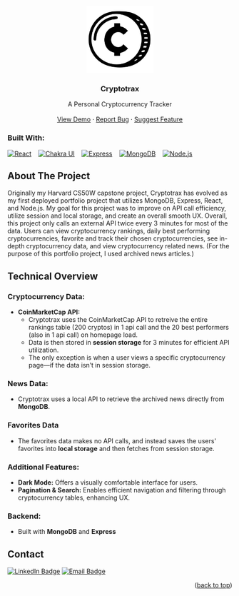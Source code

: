 <a id="readme-top"></a>

<!-- PROJECT LOGO -->
<div align="center">
  <a href="https://github.com/brandoncintron/cryptotrax_project">
    <img src="frontend/public/cryptotrax.png" alt="Logo" width="150" height="150">
  </a>

<h3 align="center">Cryptotrax</h3>

  <p align="center">
    A Personal Cryptocurrency Tracker
    <br />
    <br />
    <a href="https://cryptotrax.vercel.app/">View Demo</a>
    &middot;
    <a href="https://github.com/brandoncintron/cryptotrax_project/issues/new?labels=bug&template=bug-report---.md">Report Bug</a>
    &middot;
    <a href="https://github.com/brandoncintron/cryptotrax_project/issues/new?labels=enhancement&template=feature-request---.md">Suggest Feature</a>
  </p>
</div>

### Built With:

[![React][React.js]][React-url]&nbsp;&nbsp;&nbsp;&nbsp;[![Chakra UI][ChakraUI]][ChakraUI-url]&nbsp;&nbsp;&nbsp;&nbsp;[![Express][Express.js]][Express-url]&nbsp;&nbsp;&nbsp;&nbsp;[![MongoDB][MongoDB]][Mongo-url]&nbsp;&nbsp;&nbsp;&nbsp;[![Node.js][Node.js]][Node-url]

<!-- ABOUT THE PROJECT -->
## About The Project
Originally my Harvard CS50W capstone project, Cryptotrax has evolved as my first deployed portfolio project that utilizes MongoDB, Express, React, and Node.js. My goal for this project was to improve on API call efficiency, utilize session and local storage, and create an overall smooth UX. Overall, this project only calls an external API twice every 3 minutes for most of the data. Users can view cryptocurrency rankings, daily best performing cryptocurrencies, favorite and track their chosen cryptocurrencies, see in-depth cryptocurrency data, and view cryptocurrency related news. (For the purpose of this portfolio project, I used archived news articles.)

<!-- USAGE EXAMPLES -->
## Technical Overview

### **Cryptocurrency Data:**
- **CoinMarketCap API:**
  - Cryptotrax uses the CoinMarketCap API to retreive the entire rankings table (200 cryptos) in 1 api call and the 20 best performers (also in 1 api call) on homepage load.
  - Data is then stored in **session storage** for 3 minutes for efficient API utilization.
  - The only exception is when a user views a specific cryptocurrency page—if the data isn’t in session storage.

### **News Data:**
- Cryptotrax uses a local API to retrieve the archived news directly from **MongoDB**.

### **Favorites Data**
- The favorites data makes no API calls, and instead saves the users' favorites into **local storage** and then fetches from session storage.

### **Additional Features:**
- **Dark Mode:** Offers a visually comfortable interface for users.
- **Pagination & Search:** Enables efficient navigation and filtering through cryptocurrency tables, enhancing UX.

### **Backend:**
- Built with **MongoDB** and **Express**



<!-- CONTACT -->
## Contact

[![LinkedIn Badge](https://img.shields.io/badge/LinkedIn-Connect-blue?style=flat&logo=linkedin)](https://www.linkedin.com/in/brandon-cintron-99311a187/)  [![Email Badge](https://img.shields.io/badge/Email-Contact-blue?style=flat&logo=gmail)](mailto:your.bcintron19@yahoo.com)


<p align="right">(<a href="#readme-top">back to top</a>)</p>




<!-- MARKDOWN LINKS & IMAGES -->
<!-- https://www.markdownguide.org/basic-syntax/#reference-style-links -->
[contributors-shield]: https://img.shields.io/github/contributors/github_username/repo_name.svg?style=for-the-badge
[contributors-url]: https://github.com/github_username/repo_name/graphs/contributors
[forks-shield]: https://img.shields.io/github/forks/github_username/repo_name.svg?style=for-the-badge
[forks-url]: https://github.com/github_username/repo_name/network/members
[stars-shield]: https://img.shields.io/github/stars/github_username/repo_name.svg?style=for-the-badge
[stars-url]: https://github.com/github_username/repo_name/stargazers
[issues-shield]: https://img.shields.io/github/issues/github_username/repo_name.svg?style=for-the-badge
[issues-url]: https://github.com/github_username/repo_name/issues
[license-shield]: https://img.shields.io/github/license/github_username/repo_name.svg?style=for-the-badge
[license-url]: https://github.com/github_username/repo_name/blob/master/LICENSE.txt
[linkedin-shield]: https://img.shields.io/badge/-LinkedIn-black.svg?style=for-the-badge&logo=linkedin&colorB=555
[linkedin-url]: https://linkedin.com/in/linkedin_username
[product-screenshot]: images/screenshot.png
[Next.js]: https://img.shields.io/badge/next.js-000000?style=for-the-badge&logo=nextdotjs&logoColor=white
[Next-url]: https://nextjs.org/
[React.js]: https://img.shields.io/badge/React-20232A?style=for-the-badge&logo=react&logoColor=61DAFB
[React-url]: https://reactjs.org/
[Vue.js]: https://img.shields.io/badge/Vue.js-35495E?style=for-the-badge&logo=vuedotjs&logoColor=4FC08D
[Vue-url]: https://vuejs.org/
[Angular.io]: https://img.shields.io/badge/Angular-DD0031?style=for-the-badge&logo=angular&logoColor=white
[Angular-url]: https://angular.io/
[Svelte.dev]: https://img.shields.io/badge/Svelte-4A4A55?style=for-the-badge&logo=svelte&logoColor=FF3E00
[Svelte-url]: https://svelte.dev/
[Laravel.com]: https://img.shields.io/badge/Laravel-FF2D20?style=for-the-badge&logo=laravel&logoColor=white
[Laravel-url]: https://laravel.com
[Bootstrap.com]: https://img.shields.io/badge/Bootstrap-563D7C?style=for-the-badge&logo=bootstrap&logoColor=white
[Bootstrap-url]: https://getbootstrap.com
[JQuery.com]: https://img.shields.io/badge/jQuery-0769AD?style=for-the-badge&logo=jquery&logoColor=white
[JQuery-url]: https://jquery.com
[Vite.js]: https://img.shields.io/badge/Vite-646CFF?style=for-the-badge&logo=vite&logoColor=white
[Vite-url]: https://vitejs.dev/
[Node.js]: https://img.shields.io/badge/Node.js-339933?style=for-the-badge&logo=nodedotjs&logoColor=white
[Node-url]: https://nodejs.org/
[MongoDB]: https://img.shields.io/badge/MongoDB-47A248?style=for-the-badge&logo=mongodb&logoColor=white
[Mongo-url]: https://www.mongodb.com/
[Express.js]: https://img.shields.io/badge/Express-000000?style=for-the-badge&logo=express&logoColor=white
[Express-url]: https://expressjs.com/
[ChakraUI]: https://img.shields.io/badge/Chakra%20UI-319795?style=for-the-badge&logo=chakra-ui&logoColor=white
[ChakraUI-url]: https://chakra-ui.com/